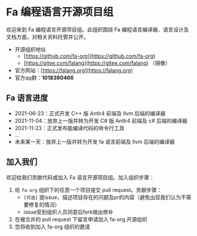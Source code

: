# Fa 编程语言开源项目组

欢迎来到 Fa 编程语言开源项目组。此组织围绕 Fa 编程语言编译器、语言设计及文档方面，对相关资料托管并公开。

- 开源组织地址
    + [https://github.com/fa-org](https://github.com/fa-org)
    + [https://gitee.com/falang](https://gitee.com/falang) （镜像）
- 官方网站：[https://falang.org](https://falang.org)
- 官方qq群：**1018390466**

## Fa 语言进度

- 2021-06-23：正式开发 C++ 版 Antlr4 前端及 llvm 后端的编译器
- 2021-11-04：放弃上一版并转为开发 C# 版 Antlr4 前端及 c# 后端的编译器
- 2021-11-23：正式发布能编译代码的命令行工具
- ...
- 未来某一天：放弃上一版并转为开发 fa 语言前端及 llvm 后端的编译器

## 加入我们

欢迎给我们贡献代码或加入 Fa 语言开源项目组。加入组织步骤：

1. 给 `fa-org` 组织下的任意一个项目提交 pull request。贡献步骤：
    - `[可选]` 提issue，描述项目存在的问题及pr的内容（避免出现我们认为不需要修复的情况）
    - issue受到组织人员同意后fork做出修补
2. 在被合并的 pull request 下留言申请加入 fa-org 开源组织
3. 您将收到加入 fa-org 组织的邀请
